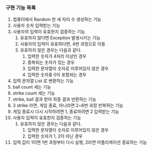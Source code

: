 ### 구현 기능 목록
1. 컴퓨터에서 Random 한 세 자리 수 생성하는 기능
2. 사용자 숫자 입력받는 기능
3. 사용자의 입력이 유효한지 검증하는 기능
    1. 유효하지 않다면 Exception 발생시키는 기능
    2. 사용자의 입력이 유효하다면, 4번 과정으로 이동
    3. 유효하지 않은 경우는 다음과 같다.
        1. 입력한 숫자가 4자리 이상인 경우
        2. 중복되는 숫자가 있는 경우
        3. 입력한 문자열이 숫자로 이루어있지 않은 경우
        4. 입력한 숫자중 0이 포함되는 경우
4. 입력 문자열 List 로 변환하는 기능
5. ball count 세는 기능
6. strike count 세는 기능
7. strike, ball 결과 받아 최종 결과 반환하는 기능
8. 3 strike 라면, 게임 종료, 아니라면 2~6번 과정 반복하는 기능
9. 게임 종료시 다시 시작하려면 1, 종료하려면 2 입력받는 기능
10. 사용자 입력이 유효한지 검증하는 기능
    1. 유효하지 않은 경우는 다음과 같다.
        1. 입력한 문자열이 숫자로 이루어있지 않은 경우
        2. 입력한 숫자가 1, 2이 아닌 경우
11. 입력 값이 1이면 1번 과정부터 다시 실행, 2라면 어플리케이션 종료하는 기능
